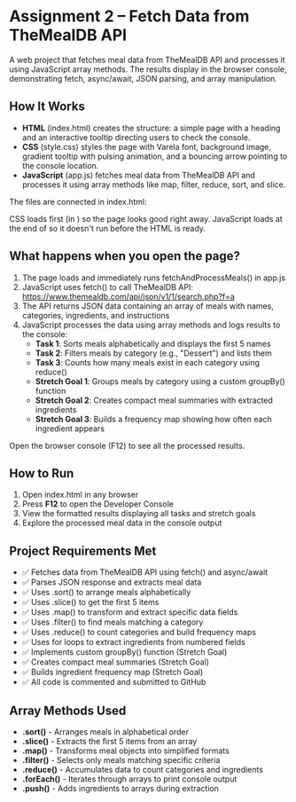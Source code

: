 # Assignment 2 – Fetch Data from TheMealDB API

A web project that fetches meal data from TheMealDB API and processes it using JavaScript array methods. The results display in the browser console, demonstrating fetch, async/await, JSON parsing, and array manipulation.

## How It Works

- **HTML** (index.html) creates the structure: a simple page with a heading and an interactive tooltip directing users to check the console.
- **CSS** (style.css) styles the page with Varela font, background image, gradient tooltip with pulsing animation, and a bouncing arrow pointing to the console location.
- **JavaScript** (app.js) fetches meal data from TheMealDB API and processes it using array methods like map, filter, reduce, sort, and slice.

The files are connected in index.html:

<link rel="stylesheet" href="style.css">
<script src="app.js"></script>

CSS loads first (in <head>) so the page looks good right away. JavaScript loads at the end of <body> so it doesn't run before the HTML is ready.

## What happens when you open the page?

1. The page loads and immediately runs fetchAndProcessMeals() in app.js
2. JavaScript uses fetch() to call TheMealDB API: https://www.themealdb.com/api/json/v1/1/search.php?f=a
3. The API returns JSON data containing an array of meals with names, categories, ingredients, and instructions
4. JavaScript processes the data using array methods and logs results to the console:
   - **Task 1**: Sorts meals alphabetically and displays the first 5 names
   - **Task 2**: Filters meals by category (e.g., "Dessert") and lists them
   - **Task 3**: Counts how many meals exist in each category using reduce()
   - **Stretch Goal 1**: Groups meals by category using a custom groupBy() function
   - **Stretch Goal 2**: Creates compact meal summaries with extracted ingredients
   - **Stretch Goal 3**: Builds a frequency map showing how often each ingredient appears

Open the browser console (F12) to see all the processed results.

## How to Run

1. Open index.html in any browser
2. Press **F12** to open the Developer Console
3. View the formatted results displaying all tasks and stretch goals
4. Explore the processed meal data in the console output

## Project Requirements Met

- ✅ Fetches data from TheMealDB API using fetch() and async/await
- ✅ Parses JSON response and extracts meal data
- ✅ Uses .sort() to arrange meals alphabetically
- ✅ Uses .slice() to get the first 5 items
- ✅ Uses .map() to transform and extract specific data fields
- ✅ Uses .filter() to find meals matching a category
- ✅ Uses .reduce() to count categories and build frequency maps
- ✅ Uses for loops to extract ingredients from numbered fields
- ✅ Implements custom groupBy() function (Stretch Goal)
- ✅ Creates compact meal summaries (Stretch Goal)
- ✅ Builds ingredient frequency map (Stretch Goal)
- ✅ All code is commented and submitted to GitHub

## Array Methods Used

- **.sort()** - Arranges meals in alphabetical order
- **.slice()** - Extracts the first 5 items from an array
- **.map()** - Transforms meal objects into simplified formats
- **.filter()** - Selects only meals matching specific criteria
- **.reduce()** - Accumulates data to count categories and ingredients
- **.forEach()** - Iterates through arrays to print console output
- **.push()** - Adds ingredients to arrays during extraction
